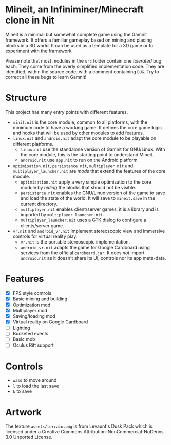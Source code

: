 # Mineit, an Infiniminer/Minecraft clone in Nit

Mineit is a minimal but somewhat complete game using the Gamnit framework. It offers a familiar gameplay based on mining and placing blocks in a 3D world. It can be used as a template for a 3D game or to experiment with the framework.

Please note that most modules in the `src` folder contain one _tolerated_ bug each. They come from the overly simplified implementation code. They are identified, within the source code, with a comment containing `BUG`. Try to correct all these bugs to learn Gamnit! 

# Structure

This project has many entry points with different features.

* `minit.nit` is the core module, common to all platforms, with the minimum code to have a working game. It defines the core game logic and hooks that will be used by other modules to add features.
* `linux.nit` and `android.nit` adapt the core module to be playable on different platforms.
    * `linux.nit` use the standalone version of Gamnit for GNU/Linux. With the core module, this is the starting point to understand Mineit.
    * `android.nit` use `app.nit` to run on the Android platform.
* `optimisation.nit`, `persistence.nit`, `multiplayer.nit` and `multiplayer_launcher.nit` are _mods_ that extend the features of the core module.
    * `optimisation.nit` apply a very simple optimization to the core module by _hiding_ the blocks that should not be visible.
    * `persistence.nit` enables the GNU/Linux version of the game to save and load the state of the world. It will save to `mineit.save` in the current directory.
    * `multiplayer.nit` enables client/server games, it is a library and is imported by `multiplayer_launcher.nit`.
	* `multiplayer_launcher.nit` uses a GTK dialog to configure a clients/server game.
* `vr.nit` and `android_vr.nit` implement stereoscopic view and immersive controls for virtual reality play.
	* `vr.nit` is the portable stereoscopic implementation.
	* `android_vr.nit` adapts the game for Google Cardboard using services from the official `cardboard.jar`. It does _not_ import `android.nit` as it doesn't share its UI, controls nor its app meta-data. 

# Features

- [x] FPS style controls
- [x] Basic mining and building
- [x] Optimization mod
- [x] Multiplayer mod
- [x] Saving/loading mod
- [x] Virtual reality on Google Cardboard
- [ ] Lighting
- [ ] Bucketed events
- [ ] Basic mob
- [ ] Oculus Rift support

# Controls

* `wasd` to move around
* `l` to load the last save
* `k` to save

# Artwork

The texture `assets/terrain.png` is from Levaunt's Dusk Pack which is licensed under a Creative Commons Attribution-NonCommercial-NoDerivs 3.0 Unported License.
